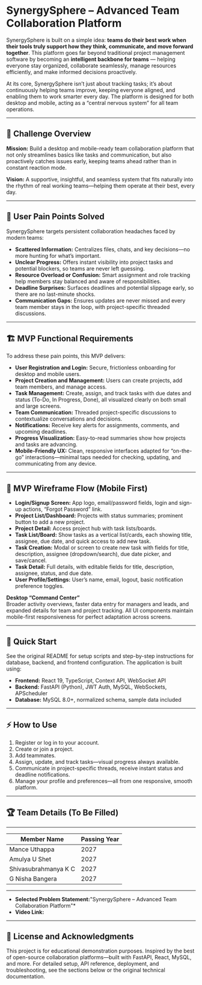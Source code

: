 # SynergySphere – Advanced Team Collaboration Platform

SynergySphere is built on a simple idea: **teams do their best work when their tools truly support how they think, communicate, and move forward together**. This platform goes far beyond traditional project management software by becoming an **intelligent backbone for teams** — helping everyone stay organized, collaborate seamlessly, manage resources efficiently, and make informed decisions proactively.

At its core, SynergySphere isn’t just about tracking tasks; it’s about continuously helping teams improve, keeping everyone aligned, and enabling them to work smarter every day. The platform is designed for both desktop and mobile, acting as a “central nervous system” for all team operations.

---

## 🚀 Challenge Overview

**Mission:** Build a desktop and mobile-ready team collaboration platform that not only streamlines basics like tasks and communication, but also proactively catches issues early, keeping teams ahead rather than in constant reaction mode.

**Vision:** A supportive, insightful, and seamless system that fits naturally into the rhythm of real working teams—helping them operate at their best, every day.

---

## 🎯 User Pain Points Solved

SynergySphere targets persistent collaboration headaches faced by modern teams:

- **Scattered Information:** Centralizes files, chats, and key decisions—no more hunting for what’s important.
- **Unclear Progress:** Offers instant visibility into project tasks and potential blockers, so teams are never left guessing.
- **Resource Overload or Confusion:** Smart assignment and role tracking help members stay balanced and aware of responsibilities.
- **Deadline Surprises:** Surfaces deadlines and potential slippage early, so there are no last-minute shocks.
- **Communication Gaps:** Ensures updates are never missed and every team member stays in the loop, with project-specific threaded discussions.

---

## 🏗️ MVP Functional Requirements

To address these pain points, this MVP delivers:

- **User Registration and Login:** Secure, frictionless onboarding for desktop and mobile users.
- **Project Creation and Management:** Users can create projects, add team members, and manage access.
- **Task Management:** Create, assign, and track tasks with due dates and status (To-Do, In Progress, Done), all visualized clearly on both small and large screens.
- **Team Communication:** Threaded project-specific discussions to contextualize conversations and decisions.
- **Notifications:** Receive key alerts for assignments, comments, and upcoming deadlines.
- **Progress Visualization:** Easy-to-read summaries show how projects and tasks are advancing.
- **Mobile-Friendly UX:** Clean, responsive interfaces adapted for “on-the-go” interactions—minimal taps needed for checking, updating, and communicating from any device.

---

## 📱 MVP Wireframe Flow (Mobile First)

- **Login/Signup Screen:** App logo, email/password fields, login and sign-up actions, “Forgot Password” link.
- **Project List/Dashboard:** Projects with status summaries; prominent button to add a new project.
- **Project Detail:** Access project hub with task lists/boards.
- **Task List/Board:** Show tasks as a vertical list/cards, each showing title, assignee, due date, and quick access to add new task.
- **Task Creation:** Modal or screen to create new task with fields for title, description, assignee (dropdown/search), due date picker, and save/cancel.
- **Task Detail:** Full details, with editable fields for title, description, assignee, status, and due date.
- **User Profile/Settings:** User’s name, email, logout, basic notification preference toggles.

**Desktop “Command Center”**  
Broader activity overviews, faster data entry for managers and leads, and expanded details for team and project tracking. All UI components maintain mobile-first responsiveness for perfect adaptation across screens.

---

## 🏁 Quick Start

See the original README for setup scripts and step-by-step instructions for database, backend, and frontend configuration. The application is built using:

- **Frontend:** React 19, TypeScript, Context API, WebSocket API
- **Backend:** FastAPI (Python), JWT Auth, MySQL, WebSockets, APScheduler
- **Database:** MySQL 8.0+, normalized schema, sample data included

---

## ⚡ How to Use

1. Register or log in to your account.
2. Create or join a project.
3. Add teammates.
4. Assign, update, and track tasks—visual progress always available.
5. Communicate in project-specific threads, receive instant status and deadline notifications.
6. Manage your profile and preferences—all from one responsive, smooth platform.

---

## 🏆 Team Details (To Be Filled)
 ---------------------------------------------
| Member Name                 | Passing Year |
|-----------------------------|--------------|
| Mance Uthappa		             |  2027        |
| Amulya U Shet        	      |  2027        |
| Shivasubrahmanya K C        |  2027        |
| G Nisha Bangera     	       |  2027        |
----------------------------------------------
- **Selected Problem Statement:**"SynergySphere – Advanced Team Collaboration Platform"*
- **Video Link:** 

---

## 📄 License and Acknowledgments

This project is for educational demonstration purposes. Inspired by the best of open-source collaboration platforms—built with FastAPI, React, MySQL, and more.
For detailed setup, API reference, deployment, and troubleshooting, see the sections below or the original technical documentation.


